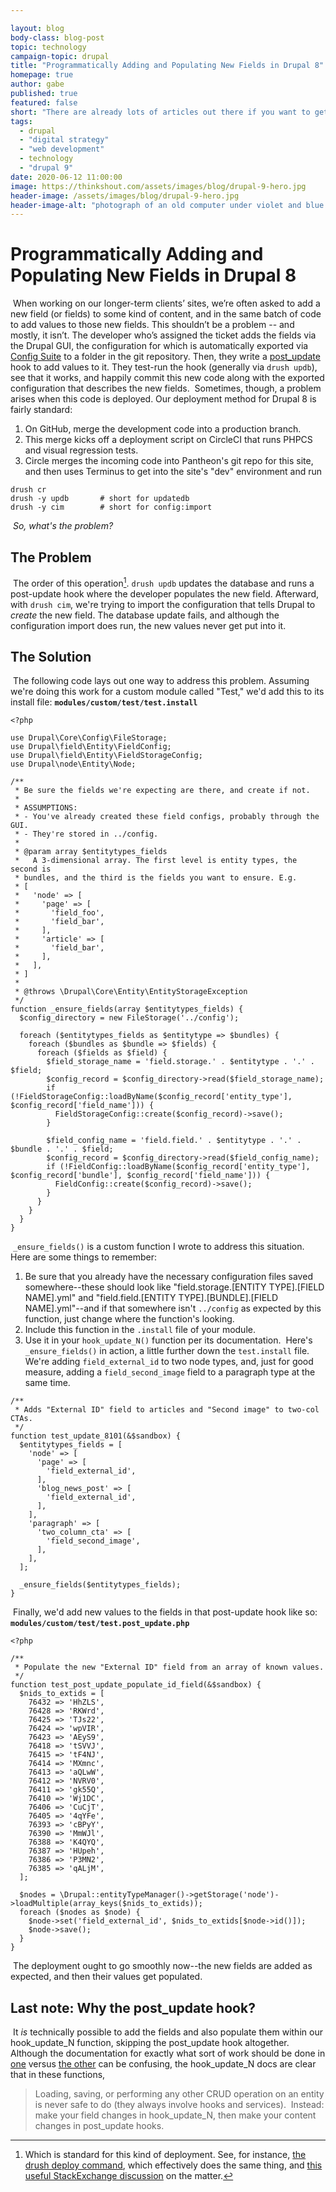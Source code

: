 ```yaml
---

layout: blog
body-class: blog-post
topic: technology
campaign-topic: drupal
title: "Programmatically Adding and Populating New Fields in Drupal 8"
homepage: true
author: gabe
published: true
featured: false
short: "There are already lots of articles out there if you want to get excited about Drupal 9, so we’re going to focus on the more practical questions with an AFAQ (Anticipated Fearfully Asked Questions)."
tags:
  - drupal
  - "digital strategy"
  - "web development"
  - technology
  - "drupal 9"
date: 2020-06-12 11:00:00
image: https://thinkshout.com/assets/images/blog/drupal-9-hero.jpg
header-image: /assets/images/blog/drupal-9-hero.jpg
header-image-alt: "photograph of an old computer under violet and blue lighting."
---
```

# Programmatically Adding and Populating New Fields in Drupal 8
​
When working on our longer-term clients’ sites, we’re often asked to add a new field (or fields) to some kind of content, and in the same batch of code to add values to those new fields. This shouldn’t be a problem -- and mostly, it isn’t. The developer who’s assigned the ticket adds the fields via the Drupal GUI, the configuration for which is automatically exported via [Config Suite](https://www.drupal.org/project/config_suite) to a folder in the git repository. Then, they write a [post_update](https://api.drupal.org/api/drupal/core%21lib%21Drupal%21Core%21Extension%21module.api.php/function/hook_post_update_NAME/8.9.x) hook to add values to it. They test-run the hook (generally via `drush updb`), see that it works, and happily commit this new code along with the exported configuration that describes the new fields.
​
Sometimes, though, a problem arises when this code is deployed. Our deployment method for Drupal 8 is fairly standard:​
​
1. On GitHub, merge the development code into a production branch.
2. This merge kicks off a deployment script on CircleCI that runs PHPCS and visual regression tests.
3. Circle merges the incoming code into Pantheon's git repo for this site, and then uses Terminus to get into the site's "dev" environment and run 
​
```
drush cr
drush -y updb		# short for updatedb
drush -y cim		# short for config:import
```
​
*So, what's the problem?*
​
## The Problem
​
​The order of this operation[^1]. `drush updb` updates the database and runs a post-update hook where the developer populates the new field. Afterward, with `drush cim`, we're trying to import the configuration that tells Drupal to *create* the new field. The database update fails, and although the configuration import does run, the new values never get put into it.
​
​
## The Solution
​
The following code lays out one way to address this problem. Assuming we're doing this work for a custom module called "Test," we'd add this to its install file:
​
**`modules/custom/test/test.install`**
​
```
<?php
​
use Drupal\Core\Config\FileStorage;
use Drupal\field\Entity\FieldConfig;
use Drupal\field\Entity\FieldStorageConfig;
use Drupal\node\Entity\Node;
​
/**
 * Be sure the fields we're expecting are there, and create if not.
 *
 * ASSUMPTIONS:
 * - You've already created these field configs, probably through the GUI.
 * - They're stored in ../config.
 *
 * @param array $entitytypes_fields
 *   A 3-dimensional array. The first level is entity types, the second is
 * bundles, and the third is the fields you want to ensure. E.g.
 * [
 *   'node' => [
 *     'page' => [
 *       'field_foo',
 *       'field_bar',
 *     ],
 *     'article' => [
 *       'field_bar',
 *     ],
 *   ],
 * ]
 *
 * @throws \Drupal\Core\Entity\EntityStorageException
 */
function _ensure_fields(array $entitytypes_fields) {
  $config_directory = new FileStorage('../config');
​
  foreach ($entitytypes_fields as $entitytype => $bundles) {
    foreach ($bundles as $bundle => $fields) {
      foreach ($fields as $field) {
        $field_storage_name = 'field.storage.' . $entitytype . '.' . $field;
        $config_record = $config_directory->read($field_storage_name);
        if (!FieldStorageConfig::loadByName($config_record['entity_type'], $config_record['field_name'])) {
          FieldStorageConfig::create($config_record)->save();
        }
​
        $field_config_name = 'field.field.' . $entitytype . '.' . $bundle . '.' . $field;
        $config_record = $config_directory->read($field_config_name);
        if (!FieldConfig::loadByName($config_record['entity_type'], $config_record['bundle'], $config_record['field_name'])) {
          FieldConfig::create($config_record)->save();
        }
      }
    }
  }
}
```
​
`_ensure_fields()` is a custom function I wrote to address this situation. Here are some things to remember: 
​
1. Be sure that you already have the necessary configuration files saved somewhere--these should look like "field.storage.[ENTITY TYPE].[FIELD NAME].yml" and "field.field.[ENTITY TYPE].[BUNDLE].[FIELD NAME].yml"--and if that somewhere isn't `../config` as expected by this function, just change where the function's looking.
2. Include this function in the `.install` file of your module.
3. Use it in your `hook_update_N()` function per its documentation.
​
Here's `_ensure_fields()` in action, a little further down the `test.install` file. We're adding `field_external_id` to two node types, and, just for good measure, adding a `field_second_image` field to a paragraph type at the same time.
​
```
/**
 * Adds "External ID" field to articles and "Second image" to two-col CTAs.
 */
function test_update_8101(&$sandbox) {
  $entitytypes_fields = [
    'node' => [
      'page' => [
        'field_external_id',
      ],
      'blog_news_post' => [
        'field_external_id',
      ],
    ],
    'paragraph' => [
      'two_column_cta' => [
        'field_second_image',
      ],
    ],
  ];
​
  _ensure_fields($entitytypes_fields);
}
```
​
Finally, we'd add new values to the fields in that post-update hook like so:
​
​
**`modules/custom/test/test.post_update.php`**
​
```
<?php
​
/**
 * Populate the new "External ID" field from an array of known values.
 */
function test_post_update_populate_id_field(&$sandbox) {
  $nids_to_extids = [
    76432 => 'HhZLS',
    76428 => 'RKWrd',
    76425 => 'TJs22',
    76424 => 'wpVIR',
    76423 => 'AEyS9',
    76418 => 'tSVVJ',
    76415 => 'tF4NJ',
    76414 => 'MXmnc',
    76413 => 'aQLwW',
    76412 => 'NVRV0',
    76411 => 'gk55Q',
    76410 => 'Wj1DC',
    76406 => 'CuCjT',
    76405 => '4qYFe',
    76393 => 'cBPyY',
    76390 => 'MmWJl',
    76388 => 'K4QYQ',
    76387 => 'HUpeh',
    76386 => 'P3MN2',
    76385 => 'qALjM',
  ];
​
  $nodes = \Drupal::entityTypeManager()->getStorage('node')->loadMultiple(array_keys($nids_to_extids));
  foreach ($nodes as $node) {
    $node->set('field_external_id', $nids_to_extids[$node->id()]);
    $node->save();
  }
}
```
​
The deployment ought to go smoothly now--the new fields are added as expected, and then their values get populated.
​
## Last note: Why the post_update hook?
​
It *is* technically possible to add the fields and also populate them within our hook_update_N function, skipping the post_update hook altogether. Although the documentation for exactly what sort of work should be done in [one](https://api.drupal.org/api/drupal/core%21lib%21Drupal%21Core%21Extension%21module.api.php/function/hook_update_N/8.9.x) versus [the other](https://api.drupal.org/api/drupal/core%21lib%21Drupal%21Core%21Extension%21module.api.php/function/hook_post_update_NAME/8.9.x) can be confusing, the hook_update_N docs are clear that in these functions,
​
> Loading, saving, or performing any other CRUD operation on an entity is never safe to do (they always involve hooks and services).
​
Instead: make your field changes in hook_update_N, then make your content changes in post_update hooks.
​
​
[^1]: Which is standard for this kind of deployment. See, for instance, [the drush deploy command](https://www.drush.org/deploycommand/), which effectively does the same thing, and [this useful StackExchange discussion](https://drupal.stackexchange.com/a/254411) on the matter.
